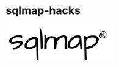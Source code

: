 # sqlmap-hacks

![](https://github.com/Offensive-Penetration-Security/sqlmap-hacks/blob/main/docs/sqlmap_logo.png)
